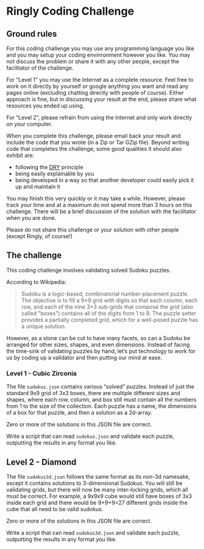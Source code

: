 
Ringly Coding Challenge
=======================

Ground rules
------------

For this coding challenge you may use any programming language you like and you may setup your coding envinronment however you like. You may not discuss the problem or share it with any other people, except the facilitator of the challenge.

For “Level 1” you may use the Internet as a complete resource. Feel free to work on it directly by yourself or google anything you want and read any pages online (excluding chatting directly with people of course). Either approach is fine, but in discussing your result at the end, please share what resources you ended up using.

For “Level 2”, please refrain from using the Internet and only work directly on your computer.

When you complete this challenge, please email back your result and include the code that you wrote (in a Zip or Tar GZip file). Beyond writing code that completes the challenge, some good qualities it should also exhibit are:

*   following the [DRY](http://en.wikipedia.org/wiki/Don%27t_repeat_yourself) principle
*   being easily explainable by you
*   being developed in a way so that another developer could easily pick it up and maintain it

You may finish this very quickly or it may take a while. However, please track your time and at a maximum do not spend more than 3 hours on this challenge. There will be a brief discussion of the solution with the facilitator when you are done.

Please do not share this challenge or your solution with other people (except Ringly, of course!)


The challenge
-------------

This coding challenge involves validating solved Sudoku puzzles.

According to Wikipedia:

> Sudoku is a logic-based, combinatorial number-placement puzzle. The objective is to fill a 9×9 grid with digits so that each column, each row, and each of the nine 3×3 sub-grids that compose the grid (also called "boxes") contains all of the digits from 1 to 9. The puzzle setter provides a partially completed grid, which for a well-posed puzzle has a unique solution.

However, as a stone can be cut to have many facets, so can a Sudoku be arranged for other sizes, shapes, and even dimensions. Instead of facing the time-sink of validating puzzles by hand, let’s put technology to work for us by coding up a validator and then putting our mind at ease.


### Level 1 - Cubic Zirconia

The file `sudokus.json` contains various “solved” puzzles. Instead of just the standard 9x9 grid of 3x3 boxes, there are multiple different sizes and shapes, where each row, column, and box still must contain all the numbers from 1 to the size of the collection. Each puzzle has a name, the dimensions of a box for that puzzle, and then a solution as a 2d-array.

Zero or more of the solutions in this JSON file are correct.

Write a script that can read `sudokus.json` and validate each puzzle, outputting the results in any format you like.


## Level 2 - Diamond

The file `sudokus3d.json` follows the same format as its non-3d namesake, except it contains solutions to 3-dimensional Sudokus. You will still be validating grids, but there will now be many inter-locking grids, which all must be correct. For example, a 9x9x9 cube would still have boxes of 3x3 inside each grid and there would be 9+9+9=27 different grids inside the cube that all need to be valid sudokus.

Zero or more of the solutions in this JSON file are correct.

Write a script that can read `sudokus3d.json` and validate each puzzle, outputting the results in any format you like.
